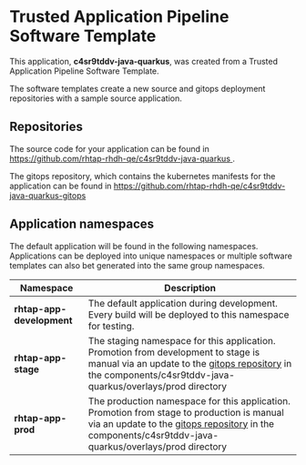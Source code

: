 # Trusted Application Pipeline Software Template

This application, **c4sr9tddv-java-quarkus**, was created from a Trusted Application Pipeline Software Template.

The software templates create a new source and gitops deployment repositories with a sample source application. 

## Repositories

The source code for your application can be found in [https://github.com/rhtap-rhdh-qe/c4sr9tddv-java-quarkus ](https://github.com/rhtap-rhdh-qe/c4sr9tddv-java-quarkus ).
 
The gitops repository, which contains the kubernetes manifests for the application can be found in 
[https://github.com/rhtap-rhdh-qe/c4sr9tddv-java-quarkus-gitops ](https://github.com/rhtap-rhdh-qe/c4sr9tddv-java-quarkus-gitops ) 

## Application namespaces 

The default application will be found in the following namespaces. Applications can be deployed into unique namespaces or multiple software templates can also bet generated into the same group namespaces.  

|  Namespace   |  Description   |  
| -------- | -------- |   
| **rhtap-app-development** | The default application during development. Every build will be deployed to this namespace for testing. | 
| **rhtap-app-stage** | The staging namespace for this application. Promotion from development to stage is manual via an update to the [gitops repository](https://github.com/rhtap-rhdh-qe/c4sr9tddv-java-quarkus-gitops ) in the components/c4sr9tddv-java-quarkus/overlays/prod directory |  
| **rhtap-app-prod** | The production namespace for this application. Promotion from stage to production is manual via an update to the [gitops repository](https://github.com/rhtap-rhdh-qe/c4sr9tddv-java-quarkus-gitops ) in the components/c4sr9tddv-java-quarkus/overlays/prod directory | 